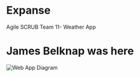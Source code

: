 # Expanse
Agile SCRUB Team 11- Weather App
# James Belknap was here

![Web App Diagram](weatherpal.jpg)
